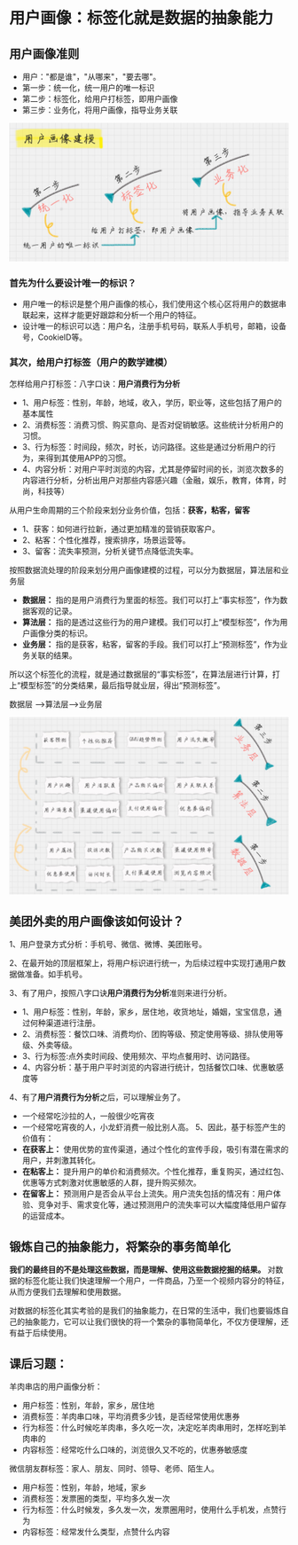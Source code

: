 # 用户画像：标签化就是数据的抽象能力

## 用户画像准则
- 用户："都是谁"，"从哪来"，"要去哪"。
- 第一步：统一化，统一用户的唯一标识
- 第二步：标签化，给用户打标签，即用户画像
- 第三步：业务化，将用户画像，指导业务关联

![用户画像建模步骤](用户画像建模.jpg)

### 首先为什么要设计唯一的标识？
- 用户唯一的标识是整个用户画像的核心，我们使用这个核心区将用户的数据串联起来，这样才能更好跟踪和分析一个用户的特征。
- 设计唯一的标识可以选：用户名，注册手机号码，联系人手机号，邮箱，设备号，CookieID等。
### 其次，给用户打标签（用户的数学建模）
怎样给用户打标签：八字口诀：**用户消费行为分析**
- 1、用户标签：性别，年龄，地域，收入，学历，职业等，这些包括了用户的基本属性
- 2、消费标签：消费习惯、购买意向、是否对促销敏感。这些统计分析用户的习惯。
- 3、行为标签：时间段，频次，时长，访问路径。这些是通过分析用户的行为，来得到其使用APP的习惯。
- 4、内容分析：对用户平时浏览的内容，尤其是停留时间的长，浏览次数多的内容进行分析，分析出用户对那些内容感兴趣（金融，娱乐，教育，体育，时尚，科技等）

从用户生命周期的三个阶段来划分业务价值，包括：**获客，粘客，留客**
- 1、获客：如何进行拉新，通过更加精准的营销获取客户。
- 2、粘客：个性化推荐，搜索排序，场景运营等。
- 3、留客：流失率预测，分析关键节点降低流失率。

按照数据流处理的阶段来划分用户画像建模的过程，可以分为数据层，算法层和业务层
- **数据层：** 指的是用户消费行为里面的标签。我们可以打上“事实标签”，作为数据客观的记录。
- **算法层：** 指的是透过这些行为的用户建模。我们可以打上“模型标签”，作为用户画像分类的标识。
- **业务层：** 指的是获客，粘客，留客的手段。我们可以打上“预测标签”，作为业务关联的结果。

所以这个标签化的流程，就是通过数据层的“事实标签”，在算法层进行计算，打上“模型标签”的分类结果，最后指导就业层，得出“预测标签”。

数据层 ——>算法层——>业务层

![数据流处理](数据流处理.jpg)

 

## 美团外卖的用户画像该如何设计？
1、用户登录方式分析：手机号、微信、微博、美团账号。

2、在最开始的顶层框架上，将用户标识进行统一，为后续过程中实现打通用户数据做准备。如手机号。

3、有了用户，按照八字口诀**用户消费行为分析**准则来进行分析。

- 1、用户标签：性别，年龄，家乡，居住地，收货地址，婚姻，宝宝信息，通过何种渠道进行注册。
- 2、消费标签：餐饮口味、消费均价、团购等级、预定使用等级、排队使用等级、外卖等级。
- 3、行为标签:点外卖时间段、使用频次、平均点餐用时、访问路径。
- 4、内容分析：基于用户平时浏览的内容进行统计，包括餐饮口味、优惠敏感度等

4、有了**用户消费行为分析**之后，可以理解业务了。

- 一个经常吃沙拉的人，一般很少吃宵夜
- 一个经常吃宵夜的人，小龙虾消费一般比别人高。
5、因此，基于标签产生的价值有：
- **在获客上：** 使用优势的宣传渠道，通过个性化的宣传手段，吸引有潜在需求的用户，并刺激其转化。
- **在粘客上：** 提升用户的单价和消费频次。个性化推荐，重复购买，通过红包、优惠等方式刺激对优惠敏感的人群，提升购买频次。
- **在留客上：** 预测用户是否会从平台上流失。用户流失包括的情况有：用户体验、竞争对手、需求变化等，通过预测用户的流失率可以大幅度降低用户留存的运营成本。


## 锻炼自己的抽象能力，将繁杂的事务简单化
**我们的最终目的不是处理这些数据，而是理解、使用这些数据挖掘的结果。** 对数据的标签化能让我们快速理解一个用户，一件商品，乃至一个视频内容分的特征，从而方便我们去理解和使用数据。

对数据的标签化其实考验的是我们的抽象能力，在日常的生活中，我们也要锻炼自己的抽象能力，它可以让我们很快的将一个繁杂的事物简单化，不仅方便理解，还有益于后续使用。


## 课后习题：
羊肉串店的用户画像分析：
- 用户标签：性别，年龄，家乡，居住地
- 消费标签：羊肉串口味，平均消费多少钱，是否经常使用优惠券
- 行为标签：什么时候吃羊肉串，多久吃一次，决定吃羊肉串用时，怎样吃到羊肉串的
- 内容标签：经常吃什么口味的，浏览很久又不吃的，优惠券敏感度

微信朋友群标签：家人、朋友、同时、领导、老师、陌生人。
- 用户标签：性别，年龄，地域，家乡
- 消费标签：发票圈的类型，平均多久发一次
- 行为标签：什么时候发，多久发一次，发票圈用时，使用什么手机发，点赞行为
- 内容标签：经常发什么类型，点赞什么内容
